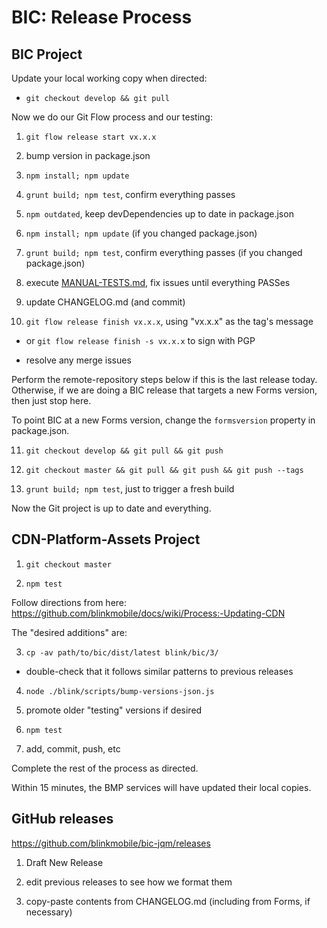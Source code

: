 # BIC: Release Process

## BIC Project

Update your local working copy when directed:

-   `git checkout develop && git pull`


Now we do our Git Flow process and our testing:

1. `git flow release start vx.x.x`

2. bump version in package.json

3. `npm install; npm update`

4. `grunt build; npm test`, confirm everything passes

5. `npm outdated`, keep devDependencies up to date in package.json

6. `npm install; npm update` (if you changed package.json)

7. `grunt build; npm test`, confirm everything passes (if you changed package.json)

8. execute [MANUAL-TESTS.md](MANUAL-TESTS.md), fix issues until everything PASSes

9. update CHANGELOG.md (and commit)

10. `git flow release finish vx.x.x`, using "vx.x.x" as the tag's message

- or `git flow release finish -s vx.x.x` to sign with PGP

- resolve any merge issues

Perform the remote-repository steps below if this is the last release today.
Otherwise, if we are doing a BIC release that targets a new Forms version, then
just stop here.

To point BIC at a new Forms version, change the `formsversion` property in
package.json.

11. `git checkout develop && git pull && git push`

12. `git checkout master && git pull && git push && git push --tags`

13. `grunt build; npm test`, just to trigger a fresh build

Now the Git project is up to date and everything.


## CDN-Platform-Assets Project

1. `git checkout master`

2. `npm test`

Follow directions from here:
https://github.com/blinkmobile/docs/wiki/Process:-Updating-CDN

The "desired additions" are:

3. `cp -av path/to/bic/dist/latest blink/bic/3/`

- double-check that it follows similar patterns to previous releases

4. `node ./blink/scripts/bump-versions-json.js`

5. promote older "testing" versions if desired

6. `npm test`

7. add, commit, push, etc

Complete the rest of the process as directed.

Within 15 minutes, the BMP services will have updated their local copies.


## GitHub releases

https://github.com/blinkmobile/bic-jqm/releases

1. Draft New Release

2. edit previous releases to see how we format them

3. copy-paste contents from CHANGELOG.md (including from Forms, if necessary)
